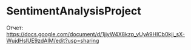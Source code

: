 # SentimentAnalysisProject

Отчет: https://docs.google.com/document/d/1jjyW4X8kzp_vUyA9HlCb0kjj_sX-WujdHslUE9zdAIM/edit?usp=sharing
